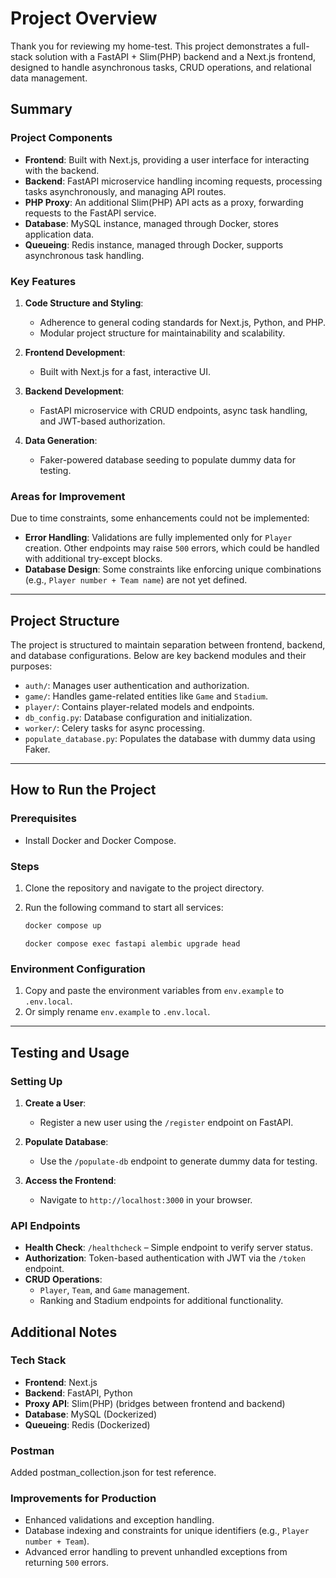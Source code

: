 
# Project Overview

Thank you for reviewing my home-test. This project demonstrates a full-stack solution with a FastAPI + Slim(PHP) backend and a Next.js frontend, designed to handle asynchronous tasks, CRUD operations, and relational data management.

## Summary

### Project Components
- **Frontend**: Built with Next.js, providing a user interface for interacting with the backend.
- **Backend**: FastAPI microservice handling incoming requests, processing tasks asynchronously, and managing API routes.
- **PHP Proxy**: An additional Slim(PHP) API acts as a proxy, forwarding requests to the FastAPI service.
- **Database**: MySQL instance, managed through Docker, stores application data.
- **Queueing**: Redis instance, managed through Docker, supports asynchronous task handling.

### Key Features
1. **Code Structure and Styling**:
   - Adherence to general coding standards for Next.js, Python, and PHP.
   - Modular project structure for maintainability and scalability.
   
2. **Frontend Development**:
   - Built with Next.js for a fast, interactive UI.
   
3. **Backend Development**:
   - FastAPI microservice with CRUD endpoints, async task handling, and JWT-based authorization.
   
4. **Data Generation**:
   - Faker-powered database seeding to populate dummy data for testing.

### Areas for Improvement
Due to time constraints, some enhancements could not be implemented:
- **Error Handling**: Validations are fully implemented only for `Player` creation. Other endpoints may raise `500` errors, which could be handled with additional try-except blocks.
- **Database Design**: Some constraints like enforcing unique combinations (e.g., `Player number + Team name`) are not yet defined.

---

## Project Structure

The project is structured to maintain separation between frontend, backend, and database configurations. Below are key backend modules and their purposes:

- `auth/`: Manages user authentication and authorization.
- `game/`: Handles game-related entities like `Game` and `Stadium`.
- `player/`: Contains player-related models and endpoints.
- `db_config.py`: Database configuration and initialization.
- `worker/`: Celery tasks for async processing.
- `populate_database.py`: Populates the database with dummy data using Faker.

---

## How to Run the Project

### Prerequisites
- Install Docker and Docker Compose.

### Steps
1. Clone the repository and navigate to the project directory.
2. Run the following command to start all services:
   ```bash
   docker compose up
   ```

   ```
   docker compose exec fastapi alembic upgrade head
   ```

### Environment Configuration
1. Copy and paste the environment variables from `env.example` to `.env.local`.
2. Or simply rename `env.example` to `.env.local`.

---

## Testing and Usage

### Setting Up
1. **Create a User**:
   - Register a new user using the `/register` endpoint on FastAPI.
   
2. **Populate Database**:
   - Use the `/populate-db` endpoint to generate dummy data for testing.

3. **Access the Frontend**:
   - Navigate to `http://localhost:3000` in your browser.

### API Endpoints
- **Health Check**: `/healthcheck` – Simple endpoint to verify server status.
- **Authorization**: Token-based authentication with JWT via the `/token` endpoint.
- **CRUD Operations**: 
   - `Player`, `Team`, and `Game` management.
   - Ranking and Stadium endpoints for additional functionality.


## Additional Notes

### Tech Stack
- **Frontend**: Next.js
- **Backend**: FastAPI, Python
- **Proxy API**: Slim(PHP) (bridges between frontend and backend)
- **Database**: MySQL (Dockerized)
- **Queueing**: Redis (Dockerized)

### Postman
Added postman_collection.json for test reference.

### Improvements for Production
- Enhanced validations and exception handling.
- Database indexing and constraints for unique identifiers (e.g., `Player number + Team`).
- Advanced error handling to prevent unhandled exceptions from returning `500` errors.
